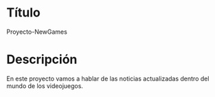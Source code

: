 # Título

Proyecto-NewGames

# Descripción

En este proyecto vamos a hablar de las noticias actualizadas dentro del mundo de los videojuegos.
